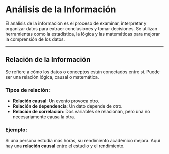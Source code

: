# Análisis de la Información

El análisis de la información es el proceso de examinar, interpretar y organizar datos para extraer conclusiones y tomar decisiones. Se utilizan herramientas como la estadística, la lógica y las matemáticas para mejorar la comprensión de los datos. 

---
## Relación de la Información
Se refiere a cómo los datos o conceptos están conectados entre sí. Puede ser una relación lógica, causal o matemática.

### Tipos de relación:
- **Relación causal**: Un evento provoca otro.
- **Relación de dependencia**: Un dato depende de otro.
- **Relación de correlación**: Dos variables se relacionan, pero una no necesariamente causa la otra.

### Ejemplo:
Si una persona estudia más horas, su rendimiento académico mejora. Aquí hay una **relación causal** entre el estudio y el rendimiento.

<!--#### Ejercicio:
1. Identifica la relación entre las siguientes variables:
   - Consumo de agua y estado de hidratación.
   - Cantidad de ejercicio y estado físico.
   - Precio de un producto y demanda del mismo.

---
## Relaciones de Proporcionalidad
Las relaciones de proporcionalidad indican cómo dos cantidades varían en relación entre sí. Pueden ser **directas** o **inversas**.

- **Proporcionalidad directa**: Si una cantidad aumenta, la otra también.
  - Ejemplo: El costo de comprar 3 kilogramos de manzanas es proporcional al precio por kilogramo.

- **Proporcionalidad inversa**: Si una cantidad aumenta, la otra disminuye.
  - Ejemplo: A mayor velocidad, menor tiempo de viaje.

### Fórmula de proporcionalidad directa:
$$ y = kx $$

### Fórmula de proporcionalidad inversa:
$$ y = \frac{k}{x} $$

#### Ejercicio:
1. Un coche viaja a 60 km/h y tarda 2 horas en llegar a su destino. ¿Cuánto tardaría si viajara a 120 km/h?

---
## Porcentajes
El porcentaje es una forma de expresar una fracción de 100. Se usa en descuentos, estadísticas y probabilidades.

### Fórmula:
$$ \text{Porcentaje} = \frac{\text{Parte}}{\text{Total}} \times 100 $$

### Ejemplo:
Si en una clase de 50 alumnos, 20 aprobaron un examen, el porcentaje de aprobados es:
$$ \frac{20}{50} \times 100 = 40\% $$

#### Ejercicio:
1. Un producto cuesta $500 y tiene un descuento del 15%. ¿Cuánto pagarás?
2. Si un equipo de fútbol gana 18 de sus 30 partidos, ¿qué porcentaje de juegos ha ganado?

---
## Diagramas y Tablas
Los diagramas y tablas ayudan a representar la información de manera visual.

- **Tablas**: Organizan datos numéricos o categóricos en filas y columnas.
- **Diagramas**: Representaciones gráficas como diagramas de barras, circulares o de dispersión. 

### Ejemplo de Tabla:
| Producto | Precio | Descuento | 
|----------|--------|------------| 
| Laptop   | $10,000 | 10%       | 
| Celular  | $5,000  | 5%        | 

### Ejemplo de Diagrama de Barras:
Muestra la cantidad de alumnos que aprobaron un examen:
```
Alumnos
50 |   ██████
40 |   █████
30 |   ████
20 |   ██
10 |   █
 0 |_________________
      Español Matemáticas Ciencias
```

#### Ejercicio:
1. Crea una tabla con los datos de los gastos de tu semana.
2. Representa gráficamente cuántas horas dedicas a estudiar distintas materias.

---
## Nociones de Probabilidad
La probabilidad mide la posibilidad de que ocurra un evento.

### Fórmula:
$$ P(A) = \frac{\text{Casos favorables}}{\text{Casos posibles}} $$

### Ejemplo:
Si en una bolsa hay 5 pelotas rojas y 10 azules, la probabilidad de sacar una roja es:
$$ P(\text{roja}) = \frac{5}{15} = 0.33 \text{ o } 33\% $$

#### Ejercicio:
1. En un dado de 6 caras, ¿cuál es la probabilidad de sacar un número par?
2. Si sacas una carta de una baraja de 52 cartas, ¿cuál es la probabilidad de que sea un As?-->
